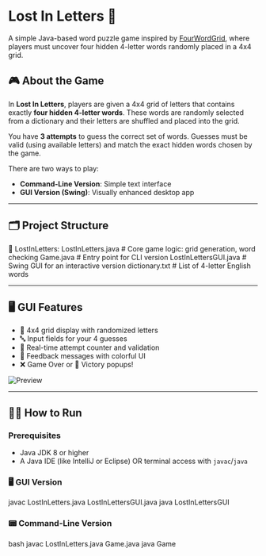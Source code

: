 # Lost In Letters 🧩

A simple Java-based word puzzle game inspired by [FourWordGrid](https://fourwordgrid.web.app/#/), where players must uncover four hidden 4-letter words randomly placed in a 4x4 grid.

## 🎮 About the Game

In **Lost In Letters**, players are given a 4x4 grid of letters that contains exactly **four hidden 4-letter words**. These words are randomly selected from a dictionary and their letters are shuffled and placed into the grid.

You have **3 attempts** to guess the correct set of words. Guesses must be valid (using available letters) and match the exact hidden words chosen by the game.

There are two ways to play:
- **Command-Line Version**: Simple text interface
- **GUI Version (Swing)**: Visually enhanced desktop app

---

## 🗂️ Project Structure

📁 LostInLetters: 
LostInLetters.java # Core game logic: grid generation, word checking 
Game.java # Entry point for CLI version 
LostInLettersGUI.java # Swing GUI for an interactive version 
dictionary.txt # List of 4-letter English words

---

## 🖥️ GUI Features

- 🧠 4x4 grid display with randomized letters
- 🔤 Input fields for your 4 guesses
- 🚦 Real-time attempt counter and validation
- 💬 Feedback messages with colorful UI
- ❌ Game Over or 🎉 Victory popups!

![Preview](https://user-images.githubusercontent.com/your-screenshot-placeholder.png)

---

## 🧑‍💻 How to Run

### Prerequisites
- Java JDK 8 or higher
- A Java IDE (like IntelliJ or Eclipse) OR terminal access with `javac`/`java`

### 🖥️ GUI Version

javac LostInLetters.java LostInLettersGUI.java
java LostInLettersGUI

### 📟 Command-Line Version
bash
javac LostInLetters.java Game.java
java Game
